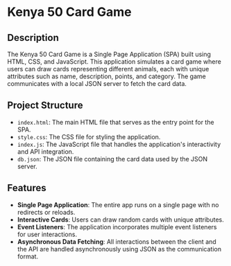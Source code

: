 # Kenya 50 Card Game

## Description
The Kenya 50 Card Game is a Single Page Application (SPA) built using HTML, CSS, and JavaScript. This application simulates a card game where users can draw cards representing different animals, each with unique attributes such as name, description, points, and category. The game communicates with a local JSON server to fetch the card data.


## Project Structure
- `index.html`: The main HTML file that serves as the entry point for the SPA.
- `style.css`: The CSS file for styling the application.
- `index.js`: The JavaScript file that handles the application's interactivity and API integration.
- `db.json`: The JSON file containing the card data used by the JSON server.

## Features
- **Single Page Application**: The entire app runs on a single page with no redirects or reloads.
- **Interactive Cards**: Users can draw random cards with unique attributes.
- **Event Listeners**: The application incorporates multiple event listeners for user interactions.
- **Asynchronous Data Fetching**: All interactions between the client and the API are handled asynchronously using JSON as the communication format.

